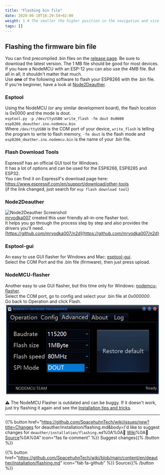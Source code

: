 ```yaml
---
title: "Flashing bin file"
date: 2020-06-10T16:29:54+02:00
weight: 1 # The smaller the higher position in the navigation and vice versa
tags: []
---
```


## Flashing the firmware bin file
You can find precompiled .bin files on the [release page](https://github.com/spacehuhn/esp8266_deauther/releases). Be sure to download the latest version. The 1 MB file should be good for most devices. If you have a NodeMCU with an ESP-12 you can also use the 4MB file. But all in all, it shouldn't matter that much.  
Use **one** of the following software to flash your ESP8266 with the .bin file.  
If you're beginner, have a look at [Node2Deauther](#node2deauther).  

### Esptool
Using the NodeMCU (or any similar development board), the flash location is 0x0000 and the mode is dout.  
`esptool.py -p /dev/ttyUSB0 write_flash -fm dout 0x0000 esp8266_deauther.ino.nodemcu.bin`  
Where `/dev/ttyUSB0` is the COM port of your device, `write_flash` is telling the program to write to flash memory, `-fm dout` is the flash mode and `esp8266_deather.ino.nodemcu.bin` is the name of your .bin file. 

### Flash Download Tools
Espressif has an official GUI tool for Windows.  
It has a lot of options and can be used for the ESP8266, ESP8285 and ESP32.  
You can find it on Espressif's download page here: https://www.espressif.com/en/support/download/other-tools  
(if the link changed, just search for `esp flash download tool`)  

### Node2Deauther
![Node2Deauther Screenshot](https://raw.githubusercontent.com/mrvodka007/n2d/master/Preview-IMG/ScreenShot1.PNG)  
[mrvodka007](https://github.com/mrvodka007) created this user friendly all-in-one flasher tool.  
It helps you go through the process step by step and also provides the drivers you'll need.  
[https://github.com/mrvodka007/n2d](https://github.com/mrvodka007/n2d)

### Esptool-gui
An easy to use GUI flasher for Windows and Mac: [esptool-gui](https://github.com/Rodmg/esptool-gui).  
Select the COM Port and the .bin file (firmware), then just press upload.  

### NodeMCU-flasher
Another easy to use GUI flasher, but this time only for Windows: [nodemcu-flasher](https://github.com/nodemcu/nodemcu-flasher).  
Select the COM port, go to config and select your .bin file at *0x000000*.   
Go back to Operation and click Flash.  
![Recommended Flash settings NodeMCU Flasher](/media/deauther/flash_settings_nodemcu_flasher.jpg?height=400px)  

⚠️ The NodeMCU Flasher is outdated and can be buggy. If it doesn't work, just try flashing it again and see the [Installation tips and tricks](#installation-tips-and-tricks).  

---

{{% button href="https://github.com/SpacehuhnTech/wiki/issues/new?title=Changes for deauther/installation/flashing.md&body=I'd like to suggest changes for `deauther/installation/flashing.md`%0A%0A:link: [Wiki](https://spacehuhn.wiki/deauther/installation/flashing)%0A:link: [Source](https://github.com/SpacehuhnTech/wiki/blob/main/content/en/deauther/installation/flashing.md)%0A%0A<!-- Describe your desired changes -->" icon="fas fa-comment" %}}&nbsp;Suggest changes{{% /button %}}

{{% button href="https://github.com/SpacehuhnTech/wiki/blob/main/content/en/deauther/installation/flashing.md" icon="fab fa-github" %}}&nbsp;Source{{% /button %}}